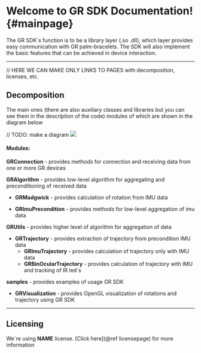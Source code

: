Welcome to GR SDK Documentation! {#mainpage}
=========
The GR SDK`s function is to be a library layer (.so .dll), which layer provides easy communication with GR palm-bracelets. The SDK will also implement the basic features that can be achieved in device interaction.

---

// HERE WE CAN MAKE ONLY LINKS TO PAGES with decomposition, licenses, etc.

## Decomposition

The main ones (there are also auxiliary classes and libraries but you can see them in the description of the code) modules of which are shown in the diagram below

// TODO: make a diagram
![](https://cloud.brainhub.co/index.php/s/hHS99USLSVajsWE/download)

#### Modules:
__GRConnection__  - provides methods for connection and receiving data from one or more GR devices

__GRAlgorithm__ - provides low-level algorithm for aggregating and preconditioning of received data 

* __GRMadgwick__ - provides calculation of rotation from IMU data

* __GRImuPrecondition__ - provides methods for low-level aggregation of imu data

__GRUtils__ - provides higher level of algorithm for aggregation of data
* __GRTrajectory__ - provides extraction of trajectory from precondition IMU data 
    *  __GRImuTrajectory__ - provides calculation of trajectory only with IMU data
    * __GRBinOcularTrajectory__ - provides calculation of trajectory with IMU and tracking of IR led`s

__samples__ - provides examples of usage GR SDK
* __GRVisualization__ - provides OpenGL visualization of rotations and trajectory using GR SDK


---

## Licensing
We`re using **NAME** license. [Click here](@ref licensepage) for more information

